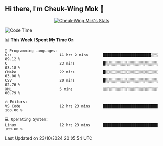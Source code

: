 ## Hi there, I'm Cheuk-Wing Mok 👋

<!--
**mozro0327/mozro0327** is a ✨ _special_ ✨ repository because its `README.md` (this file) appears on your GitHub profile.

Here are some ideas to get you started:

- 🔭 I’m currently working on ...
- 🌱 I’m currently learning ...
- 👯 I’m looking to collaborate on ...
- 🤔 I’m looking for help with ...
- 💬 Ask me about ...
- 📫 How to reach me: ...
- 😄 Pronouns: ...
- ⚡ Fun fact: ...
-->

<p align="center">
  <a href="https://github.com/mozro0327" class="rich-diff-level-one">
    <img src="https://github-readme-stats.vercel.app/api?username=mozro0327&title_color=333&text_color=777" alt="Cheuk-Wing Mok's Stats" >
    <!-- &hide=issues
    <img src="https://github-readme-stats.vercel.app/api?username=mozro0327&hide=issues&title_color=333&text_color=777" alt="Cheuk-Wing Mok's Stats" >
    -->
  </a>
</p>

<!--START_SECTION:waka-->
![Code Time](http://img.shields.io/badge/Code%20Time-2%2C986%20hrs%2034%20mins-blue)

📊 **This Week I Spent My Time On** 

```text
💬 Programming Languages: 
C++                      11 hrs 2 mins       ██████████████████████░░░   89.12 % 
C                        23 mins             █░░░░░░░░░░░░░░░░░░░░░░░░   03.18 % 
CMake                    22 mins             █░░░░░░░░░░░░░░░░░░░░░░░░   03.00 % 
CSV                      20 mins             █░░░░░░░░░░░░░░░░░░░░░░░░   02.76 % 
XML                      5 mins              ░░░░░░░░░░░░░░░░░░░░░░░░░   00.79 % 

🔥 Editors: 
VS Code                  12 hrs 23 mins      █████████████████████████   100.00 % 

💻 Operating System: 
Linux                    12 hrs 23 mins      █████████████████████████   100.00 % 
```


 Last Updated on 23/10/2024 20:05:54 UTC
<!--END_SECTION:waka-->
